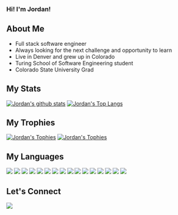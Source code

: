### Hi! I'm Jordan!

## About Me
* Full stack software engineer
* Always looking for the next challenge and opportunity to learn
* Live in Denver and grew up in Colorado
* Turing School of Software Engineering student
* Colorado State University Grad

## My Stats
[![Jordan's github stats](https://github-readme-stats.vercel.app/api?username=jordy1611&theme=vue)](https://github.com/jordy1611/github-readme-stats)
[![Jordan's Top Langs](https://github-readme-stats.vercel.app/api/top-langs/?username=jordy1611&layout=compact&theme=vue)](https://github.com/jordy1611/github-readme-stats)

## My Trophies
[![Jordan's Tophies](https://github-profile-trophy.vercel.app/?username=jordy1611&theme=vue)](https://github.com/jordy1611/github-profile-trophy)
[![Jordan's Tophies](https://github-profile-trophy.vercel.app/?username=jordy1611&title=Commit,Issues,PullRequest,Repository,Joined2020&theme=vue)](https://github.com/jordy1611/github-profile-trophy)

## My Languages
<p float="left">
<img src="https://img.shields.io/badge/javascript%20-%23323330.svg?&style=for-the-badge&logo=javascript&logoColor=%23F7DF1E"/>
<img src="https://img.shields.io/badge/react%20-%2320232a.svg?&style=for-the-badge&logo=react&logoColor=%2361DAFB"/>
<img src="https://img.shields.io/badge/redux%20-%23593d88.svg?&style=for-the-badge&logo=redux&logoColor=white"/>
<img src="https://img.shields.io/badge/python%20-%2314354C.svg?&style=for-the-badge&logo=python&logoColor=white"/>
<img src="https://img.shields.io/badge/flask%20-%23000.svg?&style=for-the-badge&logo=flask&logoColor=white"/>
<img src="https://img.shields.io/badge/html5%20-%23E34F26.svg?&style=for-the-badge&logo=html5&logoColor=white"/>
<img src="https://img.shields.io/badge/css3%20-%231572B6.svg?&style=for-the-badge&logo=css3&logoColor=white"/>
<img src="https://img.shields.io/badge/SASS%20-hotpink.svg?&style=for-the-badge&logo=SASS&logoColor=white"/>
<img src="https://img.shields.io/badge/node.js%20-%2343853D.svg?&style=for-the-badge&logo=node.js&logoColor=white"/>
<img src="https://img.shields.io/badge/express.js%20-%23404d59.svg?&style=for-the-badge"/>
<img src="https://img.shields.io/badge/git%20-%23F05033.svg?&style=for-the-badge&logo=git&logoColor=white"/>
<img src="https://img.shields.io/badge/github%20-%23121011.svg?&style=for-the-badge&logo=github&logoColor=white"/>
<img src ="https://img.shields.io/badge/postgres-%23316192.svg?&style=for-the-badge&logo=postgresql&logoColor=white"/>
<img src="https://img.shields.io/badge/travisci%20-%232B2F33.svg?&style=for-the-badge&logo=travis&logoColor=white"/>
<img src="https://img.shields.io/badge/CIRCLECI%20-%23161616.svg?&style=for-the-badge&logo=circleci&logoColor=white"/>
<img src="https://img.shields.io/badge/firebase%20-%23039BE5.svg?&style=for-the-badge&logo=firebase"/>
</p>

## Let's Connect
[<img src="https://img.shields.io/badge/linkedin%20-%230077B5.svg?&style=for-the-badge&logo=linkedin&logoColor=white"/>](https://www.linkedin.com/in/jordan-shryock-6a48b9113/)

